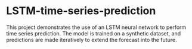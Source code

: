 # LSTM-time-series-prediction
This project demonstrates the use of an LSTM neural network to perform time series prediction. The model is trained on a synthetic dataset, and predictions are made iteratively to extend the forecast into the future.
